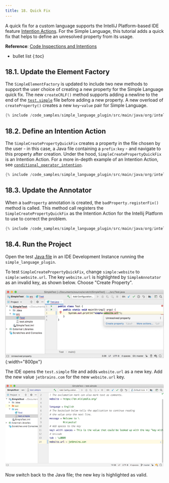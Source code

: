 ```yaml
---
title: 18. Quick Fix
---
```

<!-- Copyright 2000-2020 JetBrains s.r.o. and other contributors. Use of this source code is governed by the Apache 2.0 license that can be found in the LICENSE file. -->

A quick fix for a custom language supports the IntelliJ Platform-based IDE feature [Intention Actions](https://www.jetbrains.com/help/idea/intention-actions.html#apply-intention-actions). 
For the Simple Language, this tutorial adds a quick fix that helps to define an unresolved property from its usage.

**Reference**: [Code Inspections and Intentions](/reference_guide/custom_language_support/code_inspections_and_intentions.md) 

* bullet list
{:toc}

## 18.1. Update the Element Factory
The `SimpleElementFactory` is updated to include two new methods to support the user choice of creating a new property for the Simple Language quick fix.
The new `createCRLF()` method supports adding a newline to the end of the [`test.simple`](/tutorials/custom_language_support/lexer_and_parser_definition.md#run-the-project) file before adding a new property. 
A new overload of `createProperty()` creates a new `key`-`value` pair for Simple Language.

```java
{% include /code_samples/simple_language_plugin/src/main/java/org/intellij/sdk/language/psi/SimpleElementFactory.java %}
```

## 18.2. Define an Intention Action
The `SimpleCreatePropertyQuickFix` creates a property in the file chosen by the user - in this case, a Java file containing a `prefix:key` - and navigate to this property after creation.
Under the hood, `SimpleCreatePropertyQuickFix` is an Intention Action.
For a more in-depth example of an Intention Action, see [`conditional_operator_intention`](https://github.com/JetBrains/intellij-sdk-code-samples/tree/master/conditional_operator_intention). 

```java
{% include /code_samples/simple_language_plugin/src/main/java/org/intellij/sdk/language/SimpleCreatePropertyQuickFix.java %}
```

## 18.3. Update the Annotator
When a `badProperty` annotation is created, the `badProperty.registerFix()` method is called.
This method call registers the `SimpleCreatePropertyQuickFix` as the Intention Action for the Intellij Platform to use to correct the problem. 

```java
{% include /code_samples/simple_language_plugin/src/main/java/org/intellij/sdk/language/SimpleAnnotator.java %}
```

## 18.4. Run the Project
Open the test [Java file](/tutorials/custom_language_support/annotator.md#run-the-project) in an IDE Development Instance running the `simple_language_plugin`.

To test `SimpleCreatePropertyQuickFix`, change `simple:website` to `simple:website.url`.
The key `website.url` is highlighted by `SimpleAnnotator` as an invalid key, as shown below.
Choose "Create Property". 

![Quick Fix](img/quick_fix.png){:width="800px"}

The IDE opens the `test.simple` file and adds `website.url` as a new key.
Add the new value `jetbrains.com` for the new `website.url` key.

![New Property](img/new_property.png)

Now switch back to the Java file; the new key is highlighted as valid. 
